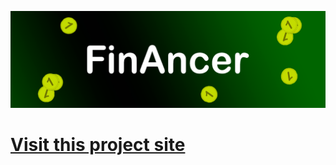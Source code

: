 ![banner](https://raw.githubusercontent.com/khe4oyan/repo_banners/main/banners/finance.png)
# [Visit this project site](https://khe4oyan.github.io/port_financer/)
